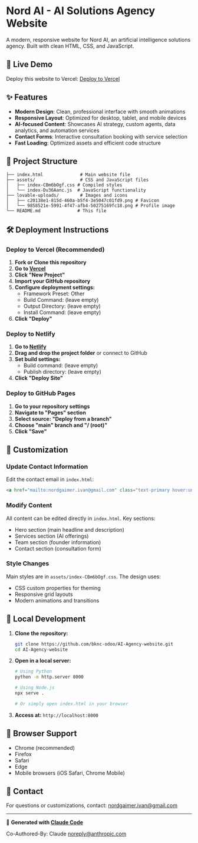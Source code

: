 # Nord AI - AI Solutions Agency Website

A modern, responsive website for Nord AI, an artificial intelligence solutions agency. Built with clean HTML, CSS, and JavaScript.

## 🚀 Live Demo

Deploy this website to Vercel: [Deploy to Vercel](https://vercel.com/new/clone?repository-url=https://github.com/bknc-odoo/AI-Agency-website)

## ✨ Features

- **Modern Design**: Clean, professional interface with smooth animations
- **Responsive Layout**: Optimized for desktop, tablet, and mobile devices
- **AI-focused Content**: Showcases AI strategy, custom agents, data analytics, and automation services
- **Contact Forms**: Interactive consultation booking with service selection
- **Fast Loading**: Optimized assets and efficient code structure

## 📁 Project Structure

```
├── index.html              # Main website file
├── assets/                 # CSS and JavaScript files
│   ├── index-CBm6bOgf.css # Compiled styles
│   └── index-Dv36Aanc.js  # JavaScript functionality
├── lovable-uploads/        # Images and icons
│   ├── c20138e1-815d-460a-b5f4-3e5047c01fd9.png # Favicon
│   └── 9858521e-5991-4f47-afb4-50275169fc18.png # Profile image
└── README.md              # This file
```

## 🛠️ Deployment Instructions

### Deploy to Vercel (Recommended)

1. **Fork or Clone this repository**
2. **Go to [Vercel](https://vercel.com)**
3. **Click "New Project"**
4. **Import your GitHub repository**
5. **Configure deployment settings:**
   - Framework Preset: Other
   - Build Command: (leave empty)
   - Output Directory: (leave empty)
   - Install Command: (leave empty)
6. **Click "Deploy"**

### Deploy to Netlify

1. **Go to [Netlify](https://netlify.com)**
2. **Drag and drop the project folder** or connect to GitHub
3. **Set build settings:**
   - Build command: (leave empty)
   - Publish directory: (leave empty)
4. **Click "Deploy Site"**

### Deploy to GitHub Pages

1. **Go to your repository settings**
2. **Navigate to "Pages" section**
3. **Select source: "Deploy from a branch"**
4. **Choose "main" branch and "/ (root)"**
5. **Click "Save"**

## 🎨 Customization

### Update Contact Information
Edit the contact email in `index.html`:
```html
<a href="mailto:nordgaimer.ivan@gmail.com" class="text-primary hover:underline">nordgaimer.ivan@gmail.com</a>
```

### Modify Content
All content can be edited directly in `index.html`. Key sections:
- Hero section (main headline and description)
- Services section (AI offerings)
- Team section (founder information)
- Contact section (consultation form)

### Style Changes
Main styles are in `assets/index-CBm6bOgf.css`. The design uses:
- CSS custom properties for theming
- Responsive grid layouts
- Modern animations and transitions

## 🧪 Local Development

1. **Clone the repository:**
   ```bash
   git clone https://github.com/bknc-odoo/AI-Agency-website.git
   cd AI-Agency-website
   ```

2. **Open in a local server:**
   ```bash
   # Using Python
   python -m http.server 8000

   # Using Node.js
   npx serve .

   # Or simply open index.html in your browser
   ```

3. **Access at:** `http://localhost:8000`

## 📱 Browser Support

- Chrome (recommended)
- Firefox
- Safari
- Edge
- Mobile browsers (iOS Safari, Chrome Mobile)

## 📧 Contact

For questions or customizations, contact: nordgaimer.ivan@gmail.com

---

🚀 **Generated with [Claude Code](https://claude.ai/code)**

Co-Authored-By: Claude <noreply@anthropic.com>
